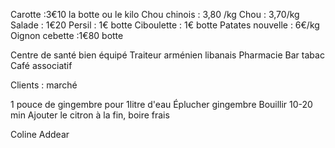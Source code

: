 Carotte :3€10 la botte ou le kilo
Chou chinois : 3,80 /kg
Chou : 3,70/kg
Salade : 1€20
Persil : 1€ botte 
Ciboulette : 1€ botte
Patates nouvelle : 6€/kg
Oignon cebette :1€80 botte 

Centre de santé bien équipé 
Traiteur arménien libanais
Pharmacie
Bar tabac
Café associatif

Clients : marché 

1 pouce de gingembre pour 1litre d'eau 
Éplucher gingembre 
Bouillir 10-20 min
Ajouter le citron à la fin, boire frais 

Coline Addear 
